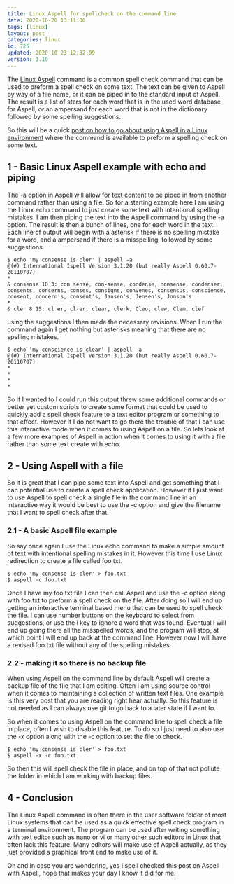 ```yaml
---
title: Linux Aspell for spellcheck on the command line
date: 2020-10-20 13:11:00
tags: [linux]
layout: post
categories: linux
id: 725
updated: 2020-10-23 12:32:09
version: 1.10
---
```


The [Linux Aspell](http://aspell.net/) command is a common spell check command that can be used to preform a spell check on some text. The text can be given to Aspell by way of a file name, or it can be piped in to the standard input of Aspell. The result is a list of stars for each word that is in the used word database for Aspell, or an ampersand for each word that is not in the dictionary followed by some spelling suggestions.

So this will be a quick [post on how to go about using Aspell in a Linux environment](https://www.howtoforge.com/linux-aspell-command/) where the command is available to preform a spelling check on some text.

<!-- more -->

## 1 - Basic Linux Aspell example with echo and piping

The -a option in Aspell will allow for text content to be piped in from another command rather than using a file. So for a starting example here I am using the Linux echo command to just create some text with intentional spelling mistakes. I am then piping the text into the Aspell command by using the -a option. The result is then a bunch of lines, one for each word in the text. Each line of output will begin with a asterisk if there is no spelling mistake for a word, and a ampersand if there is a misspelling, followed by some suggestions.

```
$ echo 'my consense is cler' | aspell -a
@(#) International Ispell Version 3.1.20 (but really Aspell 0.60.7-20110707)
*
& consense 18 3: con sense, con-sense, condense, nonsense, condenser, consents, concerns, conses, consigns, convenes, consensus, conscience, consent, concern's, consent's, Jansen's, Jensen's, Jonson's
*
& cler 8 15: cl er, cl-er, clear, clerk, Cleo, clew, Clem, clef
```

using the suggestions I then made the necessary revisions. When I run the command again I get nothing but asterisks meaning that there are no spelling mistakes.

```
$ echo 'my conscience is clear' | aspell -a
@(#) International Ispell Version 3.1.20 (but really Aspell 0.60.7-20110707)
*
*
*
*
```

So if I wanted to I could run this output threw some additional commands or better yet custom scripts to create some format that could be used to quickly add a spell check feature to a text editor program or something to that effect. However if I do not want to go there the trouble of that I  can use this interactive mode when it comes to using Aspell on a file. So lets look at a few more examples of Aspell in action when it comes to using it with a file rather than some text create with echo.

## 2 - Using Aspell with a file

So it is great that I can pipe some text into Aspell and get something that I can potential use to create a spell check application. However if I just want to use Aspell to spell check a single file in the command line in an interactive way it would be best to use the -c option and give the filename that I want to spell check after that.

### 2.1 - A basic Aspell file example

So say once again I use the Linux echo command to make a simple amount of text with intentional spelling mistakes in it. However this time I use Linux redirection to create a file called foo.txt.

```
$ echo 'my consense is cler' > foo.txt
$ aspell -c foo.txt
```

Once I have my foo.txt file I can then call Aspell and use the -c option along with foo.txt to preform a spell check on the file. After doing so I will end up getting an interactive terminal based menu that can be used to spell check the file. I can use number buttons on the keyboard to select from suggestions, or use the i key to ignore a word that was found. Eventual I will end up going there all the misspelled words, and the program will stop, at which point I will end up back at the command line. However now I will have a revised foo.txt file without any of the spelling mistakes.

### 2.2 - making it so there is no backup file

When using Aspell on the command line by default Aspell will create a backup file of the file that I am editing. Often I am using source control when it comes to maintaining a collection of written text files. One example is this very post that you are reading right hear actually. So this feature is not needed as I can always use git to go back to a later state if I want to.

So when it comes to using Aspell on the command line to spell check a file in place, often I wish to disable this feature. To do so I just need to also use the -x option along with the -c option to set the file to check.

```
$ echo 'my consense is cler' > foo.txt
$ aspell -x -c foo.txt
```

So then this will spell check the file in place, and on top of that not pollute the folder in which I am working with backup files.

## 4 - Conclusion

The Linux Aspell command is often there in the user software folder of most Linux systems that can be used as a quick effective spell check program in a terminal environment. The program can be used after writing something with text editor such as nano or vi or many other such editors in Linux that often lack this feature. Many editors will make use of Aspell actually, as they just provided a graphical front end to make use of it. 

Oh and in case you are wondering, yes I spell checked this post on Aspell with Aspell, hope that makes your day I know it did for me.
